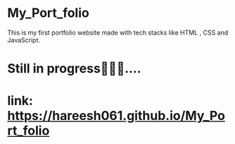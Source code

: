 # My_Port_folio
This is my first portfolio website made with tech stacks like HTML , CSS and JavaScript.

# Still in progress🚧🧑‍💻....

# link: https://hareesh061.github.io/My_Port_folio
